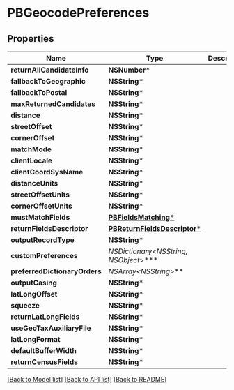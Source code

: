 # PBGeocodePreferences

## Properties
Name | Type | Description | Notes
------------ | ------------- | ------------- | -------------
**returnAllCandidateInfo** | **NSNumber*** |  | 
**fallbackToGeographic** | **NSString*** |  | 
**fallbackToPostal** | **NSString*** |  | 
**maxReturnedCandidates** | **NSString*** |  | 
**distance** | **NSString*** |  | 
**streetOffset** | **NSString*** |  | 
**cornerOffset** | **NSString*** |  | 
**matchMode** | **NSString*** |  | [optional] 
**clientLocale** | **NSString*** |  | [optional] 
**clientCoordSysName** | **NSString*** |  | [optional] 
**distanceUnits** | **NSString*** |  | [optional] 
**streetOffsetUnits** | **NSString*** |  | [optional] 
**cornerOffsetUnits** | **NSString*** |  | [optional] 
**mustMatchFields** | [**PBFieldsMatching***](PBFieldsMatching.md) |  | [optional] 
**returnFieldsDescriptor** | [**PBReturnFieldsDescriptor***](PBReturnFieldsDescriptor.md) |  | [optional] 
**outputRecordType** | **NSString*** |  | [optional] 
**customPreferences** | **NSDictionary&lt;NSString*, NSObject*&gt;*** |  | [optional] 
**preferredDictionaryOrders** | **NSArray&lt;NSString*&gt;*** |  | [optional] 
**outputCasing** | **NSString*** |  | [optional] 
**latLongOffset** | **NSString*** |  | [optional] 
**squeeze** | **NSString*** |  | [optional] 
**returnLatLongFields** | **NSString*** |  | [optional] 
**useGeoTaxAuxiliaryFile** | **NSString*** |  | [optional] 
**latLongFormat** | **NSString*** |  | [optional] 
**defaultBufferWidth** | **NSString*** |  | [optional] 
**returnCensusFields** | **NSString*** |  | [optional] 

[[Back to Model list]](../README.md#documentation-for-models) [[Back to API list]](../README.md#documentation-for-api-endpoints) [[Back to README]](../README.md)


